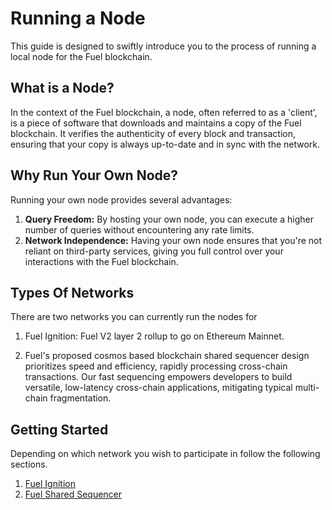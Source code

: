 # Running a Node

This guide is designed to swiftly introduce you to the process of running a local node for the Fuel blockchain.

## What is a Node?

In the context of the Fuel blockchain, a node, often referred to as a 'client', is a piece of software that downloads and maintains a copy of the Fuel blockchain. It verifies the authenticity of every block and transaction, ensuring that your copy is always up-to-date and in sync with the network.

## Why Run Your Own Node?

Running your own node provides several advantages:

1. **Query Freedom:** By hosting your own node, you can execute a higher number of queries without encountering any rate limits.
2. **Network Independence:** Having your own node ensures that you're not reliant on third-party services, giving you full control over your interactions with the Fuel blockchain.

## Types Of Networks

There are two networks you can currently run the nodes for

1. Fuel Ignition: Fuel V2 layer 2 rollup to go on Ethereum Mainnet.

2. Fuel's proposed cosmos based blockchain shared sequencer design prioritizes speed and efficiency, rapidly processing cross-chain transactions. Our fast sequencing empowers developers to build versatile, low-latency cross-chain applications, mitigating typical multi-chain fragmentation.

## Getting Started

Depending on which network you wish to participate in follow the following sections.

1. [Fuel Ignition](./fuel-ignition/index.md)
2. [Fuel Shared Sequencer](./fuel-sequencer/index.md)
